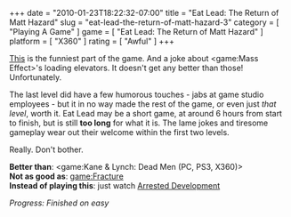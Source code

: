 +++
date = "2010-01-23T18:22:32-07:00"
title = "Eat Lead: The Return of Matt Hazard"
slug = "eat-lead-the-return-of-matt-hazard-3"
category = [ "Playing A Game" ]
game = [ "Eat Lead: The Return of Matt Hazard" ]
platform = [ "X360" ]
rating = [ "Awful" ]
+++

<a href="http://www.gametrailers.com/video/hazard-vs-eat-lead/44815">This</a> is the funniest part of the game.  And a joke about <game:Mass Effect>'s loading elevators.  It doesn't get any better than those!  Unfortunately.

The last level did have a few humorous touches - jabs at game studio employees - but it in no way made the rest of the game, or even just <i>that level</i>, worth it.  Eat Lead may be a short game, at around 6 hours from start to finish, but is still <b>too long</b> for what it is.  The lame jokes and tiresome gameplay wear out their welcome within the first two levels.

Really.  Don't bother.

<b>Better than</b>: <game:Kane & Lynch: Dead Men (PC, PS3, X360)>  
<b>Not as good as</b>: <game:Fracture>  
<b>Instead of playing this</b>: just watch <a href="http://www.amazon.com/dp/B000JJ3Y78">Arrested Development</a>

<i>Progress: Finished on easy</i>
